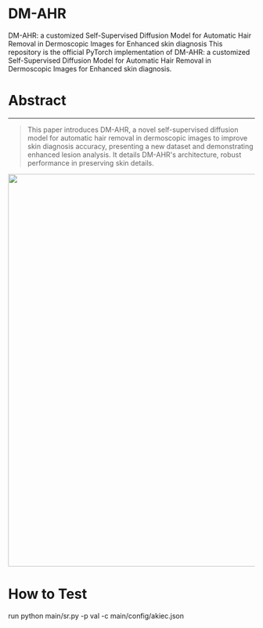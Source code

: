 # DM-AHR
DM-AHR: a customized Self-Supervised Diffusion Model for Automatic Hair Removal in Dermoscopic Images for Enhanced skin diagnosis
This repository is the official PyTorch implementation of DM-AHR: a customized Self-Supervised Diffusion Model for Automatic Hair Removal in Dermoscopic Images for Enhanced skin diagnosis.

# Abstract

---
> This paper introduces DM-AHR, a novel self-supervised diffusion model for automatic hair removal in dermoscopic images to improve skin diagnosis accuracy, presenting a new dataset and demonstrating enhanced lesion analysis. It details DM-AHR's architecture, robust performance in preserving skin details.
><p align="center">
  <img width="800" src="figs/SwinIR_archi.png">
</p>

# How to Test
run
python main/sr.py -p val -c main/config/akiec.json
